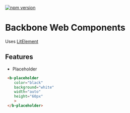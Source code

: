 [![npm version](https://badge.fury.io/js/backbone-web-components.svg)](https://badge.fury.io/js/backbone-web-components)

# Backbone Web Components

Uses [LitElement](https://github.com/Polymer/lit-element)

## Features

- Placeholder

```html
 <b-placeholder
    color="black"
    background="white"
    width="auto"
    height="60px"
    >
 </b-placeholder>
```
